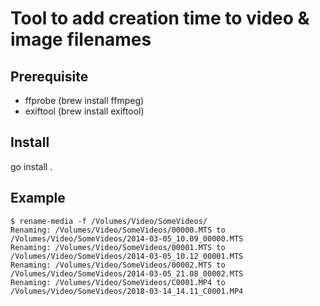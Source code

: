 # Tool to add creation time to video & image filenames

## Prerequisite
* ffprobe  (brew install ffmpeg)
* exiftool (brew install exiftool)

## Install
go install .

## Example
```
$ rename-media -f /Volumes/Video/SomeVideos/
Renaming: /Volumes/Video/SomeVideos/00000.MTS to /Volumes/Video/SomeVideos/2014-03-05_10.09_00000.MTS
Renaming: /Volumes/Video/SomeVideos/00001.MTS to /Volumes/Video/SomeVideos/2014-03-05_10.12_00001.MTS
Renaming: /Volumes/Video/SomeVideos/00002.MTS to /Volumes/Video/SomeVideos/2014-03-05_21.08_00002.MTS
Renaming: /Volumes/Video/SomeVideos/C0001.MP4 to /Volumes/Video/SomeVideos/2018-03-14_14.11_C0001.MP4
```
